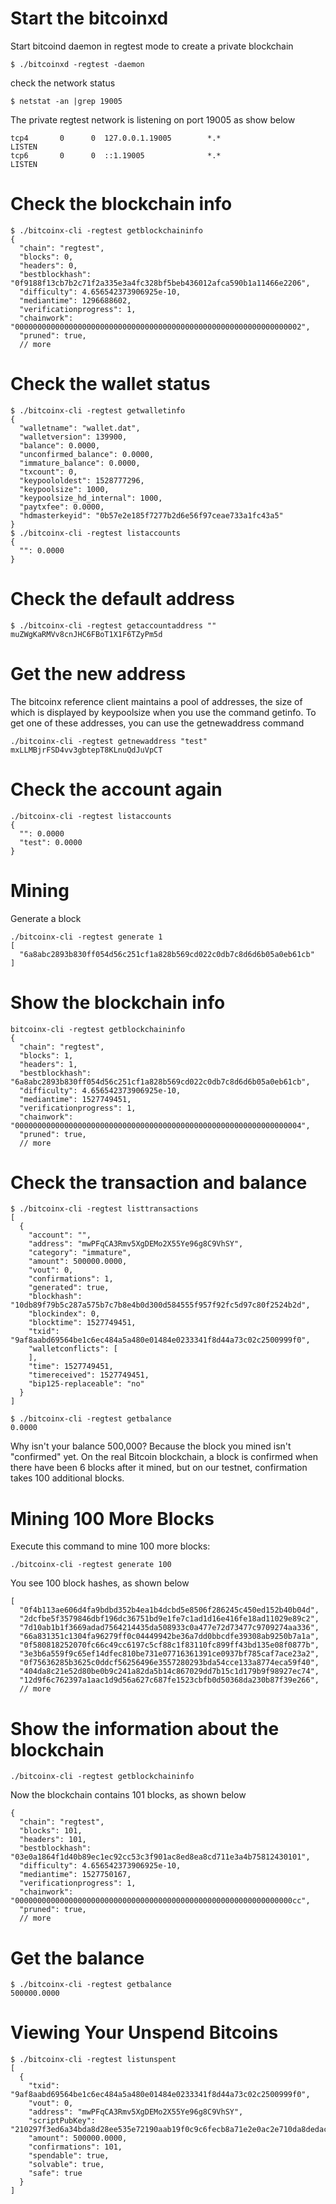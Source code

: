 # Start the bitcoinxd 
Start bitcoind daemon in regtest mode to create a private blockchain
```
$ ./bitcoinxd -regtest -daemon
```
check the network status
```
$ netstat -an |grep 19005
```
The private regtest network is listening on port 19005 as show below
```
tcp4       0      0  127.0.0.1.19005        *.*                    LISTEN
tcp6       0      0  ::1.19005              *.*                    LISTEN
```

# Check the blockchain info
```
$ ./bitcoinx-cli -regtest getblockchaininfo
{
  "chain": "regtest",
  "blocks": 0,
  "headers": 0,
  "bestblockhash": "0f9188f13cb7b2c71f2a335e3a4fc328bf5beb436012afca590b1a11466e2206",
  "difficulty": 4.656542373906925e-10,
  "mediantime": 1296688602,
  "verificationprogress": 1,
  "chainwork": "0000000000000000000000000000000000000000000000000000000000000002",
  "pruned": true,
  // more
```

# Check the wallet status
```
$ ./bitcoinx-cli -regtest getwalletinfo
{
  "walletname": "wallet.dat",
  "walletversion": 139900,
  "balance": 0.0000,
  "unconfirmed_balance": 0.0000,
  "immature_balance": 0.0000,
  "txcount": 0,
  "keypoololdest": 1528777296,
  "keypoolsize": 1000,
  "keypoolsize_hd_internal": 1000,
  "paytxfee": 0.0000,
  "hdmasterkeyid": "0b57e2e185f7277b2d6e56f97ceae733a1fc43a5"
}
$ ./bitcoinx-cli -regtest listaccounts
{
  "": 0.0000
}
```

# Check the default address
```
$ ./bitcoinx-cli -regtest getaccountaddress ""
muZWgKaRMVv8cnJHC6FBoT1X1F6TZyPm5d
```

# Get the new address
The bitcoinx reference client maintains a pool of addresses, the size of which is displayed by keypoolsize when you use the command getinfo.
To get one of these addresses, you can use the getnewaddress command
```
./bitcoinx-cli -regtest getnewaddress "test"
mxLLMBjrFSD4vv3gbtepT8KLnuQdJuVpCT
```

# Check the account again
```
./bitcoinx-cli -regtest listaccounts
{
  "": 0.0000
  "test": 0.0000
}
```

# Mining
Generate a block
```
./bitcoinx-cli -regtest generate 1
[
  "6a8abc2893b830ff054d56c251cf1a828b569cd022c0db7c8d6d6b05a0eb61cb"
]
```

# Show the blockchain info
```
bitcoinx-cli -regtest getblockchaininfo
{
  "chain": "regtest",
  "blocks": 1,
  "headers": 1,
  "bestblockhash": "6a8abc2893b830ff054d56c251cf1a828b569cd022c0db7c8d6d6b05a0eb61cb",
  "difficulty": 4.656542373906925e-10,
  "mediantime": 1527749451,
  "verificationprogress": 1,
  "chainwork": "0000000000000000000000000000000000000000000000000000000000000004",
  "pruned": true,
  // more
```

# Check the transaction and balance
```
$ ./bitcoinx-cli -regtest listtransactions
[
  {
    "account": "",
    "address": "mwPFqCA3Rmv5XgDEMo2X55Ye96g8C9VhSY",
    "category": "immature",
    "amount": 500000.0000,
    "vout": 0,
    "confirmations": 1,
    "generated": true,
    "blockhash": "10db89f79b5c287a575b7c7b8e4b0d300d584555f957f92fc5d97c80f2524b2d",
    "blockindex": 0,
    "blocktime": 1527749451,
    "txid": "9af8aabd69564be1c6ec484a5a480e01484e0233341f8d44a73c02c2500999f0",
    "walletconflicts": [
    ],
    "time": 1527749451,
    "timereceived": 1527749451,
    "bip125-replaceable": "no"
  }
]

$ ./bitcoinx-cli -regtest getbalance
0.0000
```
Why isn't your balance 500,000? Because the block you mined isn't "confirmed" yet. On the real Bitcoin blockchain, a block is confirmed when there have been 6 blocks after it mined, but on our testnet, confirmation takes 100 additional blocks. 

# Mining 100 More Blocks
Execute this command to mine 100 more blocks:
```
./bitcoinx-cli -regtest generate 100
```
You see 100 block hashes, as shown below
```
[
  "0f4b113ae606d4fa9bdbd352b4ea1b4dcbd5e8506f286245c450ed152b40b04d",
  "2dcfbe5f3579846dbf196dc36751bd9e1fe7c1ad1d16e416fe18ad11029e89c2",
  "7d10ab1b1f3669adad7564214435da508933c0a477e72d73477c9709274aa336",
  "66a831351c1304fa96279ff0c04449942be36a7dd0bbcdfe39308ab9250b7a1a",
  "0f580818252070fc66c49cc6197c5cf88c1f83110fc899ff43bd135e08f0877b",
  "3e3b6a559f9c65ef14dfec810be731e07716361391ce0937bf785caf7ace23a2",
  "0f75636285b3625c0ddcf56256496e3557280293bda54cce133a8774eca59f40",
  "404da8c21e52d80be0b9c241a82da5b14c867029dd7b15c1d179b9f98927ec74",
  "12d9f6c762397a1aac1d9d56a627c687fe1523cbfb0d50368da230b87f39e266",
  // more
```

# Show the information about the blockchain
```
./bitcoinx-cli -regtest getblockchaininfo
```
Now the blockchain contains 101 blocks, as shown below
```
{
  "chain": "regtest",
  "blocks": 101,
  "headers": 101,
  "bestblockhash": "03e0a1864f1d40b89ec1ec92cc53c3f901ac8ed8ea8cd711e3a4b75812430101",
  "difficulty": 4.656542373906925e-10,
  "mediantime": 1527750167,
  "verificationprogress": 1,
  "chainwork": "00000000000000000000000000000000000000000000000000000000000000cc",
  "pruned": true,
  // more
```

# Get the balance
```
$ ./bitcoinx-cli -regtest getbalance
500000.0000
```

# Viewing Your Unspend Bitcoins
```
$ ./bitcoinx-cli -regtest listunspent
[
  {
    "txid": "9af8aabd69564be1c6ec484a5a480e01484e0233341f8d44a73c02c2500999f0",
    "vout": 0,
    "address": "mwPFqCA3Rmv5XgDEMo2X55Ye96g8C9VhSY",
    "scriptPubKey": "210297f3ed6a34bda8d28ee535e72190aab19f0c9c6fecb8a71e2e0ac2e710da8dedac",
    "amount": 500000.0000,
    "confirmations": 101,
    "spendable": true,
    "solvable": true,
    "safe": true
  }
]
```
